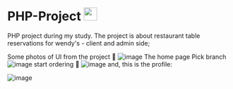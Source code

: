 # PHP-Project <img src="https://media.giphy.com/media/WUlplcMpOCEmTGBtBW/giphy.gif" width="30">
PHP project during my study. The project is about restaurant table reservations for wendy's - client and admin side;

Some photos of UI from the project :hamburger:
![image](https://user-images.githubusercontent.com/127497841/228313771-7ac496cb-911a-459e-b01a-55c2b5705f8b.png)
The home page
Pick branch
![image](https://user-images.githubusercontent.com/127497841/228314075-561d8c87-caa3-478f-b045-52710c947586.png)
start ordering :poultry_leg:
![image](https://user-images.githubusercontent.com/127497841/228314157-9e1a1f70-f2a0-4a36-b2c0-c772be1f2cc9.png)
and, this is the profile:


![image](https://user-images.githubusercontent.com/127497841/228314367-33fb7bf7-4c81-4452-a059-51fe1200fa58.png)
